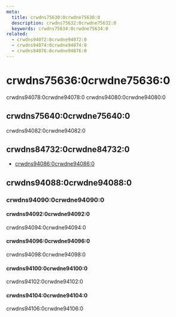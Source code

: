 ```yaml
---
meta:
  title: crwdns75630:0crwdne75630:0
  description: crwdns75632:0crwdne75632:0
  keywords: crwdns75634:0crwdne75634:0
related:
  - crwdns94072:0crwdne94072:0
  - crwdns94074:0crwdne94074:0
  - crwdns94076:0crwdne94076:0
---
```


# crwdns75636:0crwdne75636:0

crwdns94078:0crwdne94078:0 crwdns94080:0crwdne94080:0

<entry-ad />

## crwdns75640:0crwdne75640:0

crwdns94082:0crwdne94082:0

<example file="v-simple-table/usage" />

## crwdns84732:0crwdne84732:0

- [crwdns94086:0crwdne94086:0](crwdns94084:0crwdne94084:0)

## crwdns94088:0crwdne94088:0

### crwdns94090:0crwdne94090:0

#### crwdns94092:0crwdne94092:0

crwdns94094:0crwdne94094:0

<example file="v-simple-table/prop-dark" />

#### crwdns94096:0crwdne94096:0

crwdns94098:0crwdne94098:0

<example file="v-simple-table/prop-dense" />

#### crwdns94100:0crwdne94100:0

crwdns94102:0crwdne94102:0

<example file="v-simple-table/prop-fixed-header" />

#### crwdns94104:0crwdne94104:0

crwdns94106:0crwdne94106:0

<example file="v-simple-table/prop-height" />

<backmatter />
